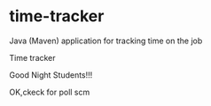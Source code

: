 # time-tracker
Java (Maven) application for tracking time on the job

Time tracker

Good Night Students!!!

OK,ckeck for poll scm
